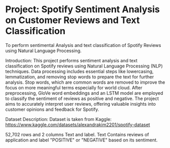 # Project: Spotify Sentiment Analysis on Customer Reviews and Text Classification

To perform sentimental Analysis and text classification of Spotify Reviews using Natural Language Processing.

Introduction: This project performs sentiment analysis and text classification on Spotify reviews using Natural Language Processing (NLP) techniques. Data processing includes essential steps like lowercasing, lemmatization, and removing stop words to prepare the text for further analysis. Stop words, which are common words are removed to improve the focus on more meaningful terms especially for world cloud. After preprocessing, GloVe word embeddings and
an LSTM model are employed to classify the sentiment of reviews as positive and negative. The project aims to accurately interpret user reviews, offering valuable insights into customer opinions and feedback for Spotify.

Dataset Description: Dataset is taken from
Kaggle: https://www.kaggle.com/datasets/alexandrakim2201/spotify-dataset 

52,702 rows and 2 columns Text and label.
Text Contains reviews of application and label "POSITIVE" or "NEGATIVE" based on its sentiment.
